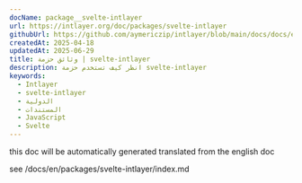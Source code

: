 ```yaml
---
docName: package__svelte-intlayer
url: https://intlayer.org/doc/packages/svelte-intlayer
githubUrl: https://github.com/aymericzip/intlayer/blob/main/docs/docs/en/packages/svelte-intlayer/index.md
createdAt: 2025-04-18
updatedAt: 2025-06-29
title: وثائق حزمة | svelte-intlayer
description: انظر كيف تستخدم حزمة svelte-intlayer
keywords:
  - Intlayer
  - svelte-intlayer
  - الدولية
  - المستندات
  - JavaScript
  - Svelte
---
```


this doc will be automatically generated translated from the english doc

see /docs/en/packages/svelte-intlayer/index.md
